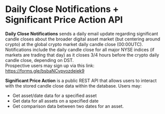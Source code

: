 # Daily Close Notifications + Significant Price Action API

<b>Daily Close Notifications</b> sends a daily email update regarding significant candle closes about the broader digital asset market (but centering around crypto) at the global crypto market daily candle close (00:00UTC). Notifications include the daily candle close for all major NYSE indices (if markets are trading that day) as it closes 3/4 hours before the crypto daily candle close, depending on DST.<br>
Prospective users may sign up via this link: https://forms.gle/bsbaNCvpvozdeiek9

<b>Significant Price Action</b> is a public REST API that allows users to interact with the stored candle close data within the database.
Users may:
- Get asset/date data for a specified asset
- Get data for all assets on a specified date
- Get comparison data between two dates for an asset.